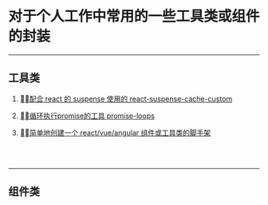 # 对于个人工作中常用的一些工具类或组件的封装

------

## 工具类
  1. [配合 react 的 suspense 使用的 react-suspense-cache-custom](https://github.com/y805939188/personal-common-tool-and-components/tree/master/utils/react-suspense-cache)

  2. [循环执行promise的工具 promise-loops](https://github.com/y805939188/personal-common-tool-and-components/tree/master/utils/promise-loops)

  3. [简单地创建一个 react/vue/angular 组件或工具类的脚手架](https://github.com/y805939188/elf-cli)
</br>
</br>

---

## 组件类
